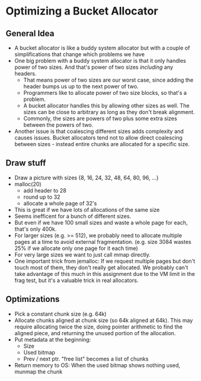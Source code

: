 # Optimizing a Bucket Allocator

## General Idea

 - A bucket allocator is like a buddy system allocator but with
   a couple of simplifications that change which problems we have
 - One big problem with a buddy system allocator is that it only handles
   power of two sizes. And that's power of two sizes *including* any headers.
   - That means power of two sizes are our worst case, since adding the header
     bumps us up to the next power of two.
   - Programmers like to allocate power of two size blocks, so that's a problem.
   - A bucket allocator handles this by allowing other sizes as well. The sizes
     can be close to arbitrary as long as they don't break alignment.
   - Commonly, the sizes are powers of two plus some extra sizes between the
     powers of two.
 - Another issue is that coalescing different sizes adds complexity and causes
   issues. Bucket allocators tend not to allow direct coalescing between sizes -
   instead entire chunks are allocated for a specific size.

## Draw stuff

 - Draw a picture with sizes {8, 16, 24, 32, 48, 64, 80, 96, ...}
 - malloc(20)
   - add header to 28
   - round up to 32
   - allocate a whole page of 32's
 - This is great if we have lots of allocations of the same size
 - Seems inefficent for a bunch of different sizes.
 - But even if we have 100 small sizes and waste a whole page for each, that's
   only 400k.
 - For larger sizes (e.g. >= 512), we probably need to allocate multiple pages
   at a time to avoid external fragmentation. (e.g. size 3084 wastes 25% if we
   allocate only one page for it each time)
 - For very large sizes we want to just call mmap directly.
 - One important trick from jemalloc: If we request multiple pages but don't
   touch most of them, they don't really get allocated. We probably can't take
   advantage of this much in this assignment due to the VM limit in the frag
   test, but it's a valuable trick in real allocators.

## Optimizations

 - Pick a constant chunk size (e.g. 64k)
 - Allocate chunks aligned at chunk size (so 64k aligned at 64k). This may
   require allocating twice the size, doing pointer arithmetic to find the
   aligned piece, and returning the unused portion of the allocation.
 - Put metadata at the beginning:
   - Size
   - Used bitmap
   - Prev / next ptr. "free list" becomes a list of chunks
 - Return memory to OS: When the used bitmap shows nothing used, munmap the chunk
